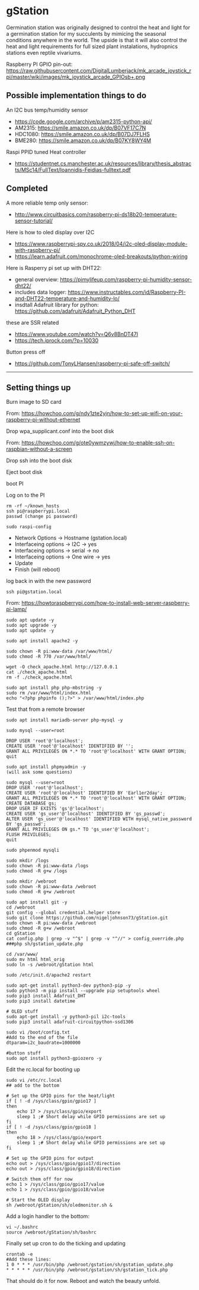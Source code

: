 # gStation

Germination station was originally designed to control the heat and light for a germination station for my succulents by mimicing the seasonal 
conditions anywhere in the world. The upside is that it will also control the heat and light requirements for full sized plant instalations, 
hydropnics stations even reptile vivariums. 

Raspberry PI GPIO pin-out: https://raw.githubusercontent.com/DigitalLumberjack/mk_arcade_joystick_rpi/master/wiki/images/mk_joystick_arcade_GPIOsb+.png

## Possible implementation things to do

An I2C bus temp/humidity sensor

 * https://code.google.com/archive/p/am2315-python-api/
 * AM2315: https://smile.amazon.co.uk/dp/B07VF17C7N
 * HDC1080: https://smile.amazon.co.uk/dp/B07DJ7FLHS
 * BME280: https://smile.amazon.co.uk/dp/B07KY8WY4M

Raspi PPID tuned Heat controller

 * https://studentnet.cs.manchester.ac.uk/resources/library/thesis_abstracts/MSc14/FullText/Ioannidis-Feidias-fulltext.pdf

## Completed

A more reliable temp only sensor:

 * http://www.circuitbasics.com/raspberry-pi-ds18b20-temperature-sensor-tutorial/

Here is how to oled display over I2C

 * https://www.raspberrypi-spy.co.uk/2018/04/i2c-oled-display-module-with-raspberry-pi/
 * https://learn.adafruit.com/monochrome-oled-breakouts/python-wiring

Here is Rasperry pi set up with DHT22: 

 * general overview: https://pimylifeup.com/raspberry-pi-humidity-sensor-dht22/
 * includes data logger: https://www.instructables.com/id/Raspberry-PI-and-DHT22-temperature-and-humidity-lo/
 * insdtall Adafruit library for python: https://github.com/adafruit/Adafruit_Python_DHT

these are SSR related

 * https://www.youtube.com/watch?v=Q6v8BnDT47I
 * https://tech.iprock.com/?p=10030

Button press off

 * https://github.com/TonyLHansen/raspberry-pi-safe-off-switch/

 -------------------------------

## Setting things up 

Burn image to SD card

From: https://howchoo.com/g/ndy1zte2yjn/how-to-set-up-wifi-on-your-raspberry-pi-without-ethernet

Drop wpa_supplicant.conf into the boot disk

From: https://howchoo.com/g/ote0ywmzywj/how-to-enable-ssh-on-raspbian-without-a-screen

Drop ssh into the boot disk

Eject boot disk

boot PI

Log on to the PI

    rm -rf ~/known_hosts
    ssh pi@raspberrypi.local
    passwd (change pi password)

    sudo raspi-config

* Network Options -> Hostname (gstation.local)
* Interfaceing options -> I2C -> yes
* Interfaceing options -> serial -> no
* Interfaceing options -> One wire -> yes
* Update
* Finish (will reboot)

log back in with the new password

    ssh pi@gstation.local

From: https://howtoraspberrypi.com/how-to-install-web-server-raspberry-pi-lamp/

    sudo apt update -y
    sudo apt upgrade -y
    sudo apt update -y
    
    sudo apt install apache2 -y
    
    sudo chown -R pi:www-data /var/www/html/
    sudo chmod -R 770 /var/www/html/
    
    wget -O check_apache.html http://127.0.0.1
    cat ./check_apache.html
    rm -f ./check_apache.html
    
    sudo apt install php php-mbstring -y
    sudo rm /var/www/html/index.html
    echo "<?php phpinfo ();?>" > /var/www/html/index.php

Test that from a remote browser

    sudo apt install mariadb-server php-mysql -y
    
    sudo mysql --user=root
    
    DROP USER 'root'@'localhost';
    CREATE USER 'root'@'localhost' IDENTIFIED BY '';
    GRANT ALL PRIVILEGES ON *.* TO 'root'@'localhost' WITH GRANT OPTION;
    quit
    
    sudo apt install phpmyadmin -y
	(will ask some questions)
    
    sudo mysql --user=root
    DROP USER 'root'@'localhost';
    CREATE USER 'root'@'localhost' IDENTIFIED BY 'Earl1er2day';
    GRANT ALL PRIVILEGES ON *.* TO 'root'@'localhost' WITH GRANT OPTION;
    CREATE DATABASE gs;
    DROP USER IF EXISTS 'gs'@'localhost';
    CREATE USER 'gs_user'@'localhost' IDENTIFIED BY 'gs_passwd';
    ALTER USER 'gs_user'@'localhost' IDENTIFIED WITH mysql_native_password BY 'gs_passwd';
    GRANT ALL PRIVILEGES ON gs.* TO 'gs_user'@'localhost';
    FLUSH PRIVILEGES;
    quit
    
    sudo phpenmod mysqli
    
    sudo mkdir /logs
    sudo chown -R pi:www-data /logs
    sudo chmod -R g+w /logs
    
    sudo mkdir /webroot
    sudo chown -R pi:www-data /webroot
    sudo chmod -R g+w /webroot
    
    sudo apt install git -y
    cd /webroot
    git config --global credential.helper store
    sudo git clone https://github.com/nigeljohnson73/gStation.git
    sudo chown -R pi:www-data /webroot
    sudo chmod -R g+w /webroot
    cd gStation
    cat config.php | grep -v "^$" | grep -v "^//" > config_override.php
    ###php sh/gstation_update.php
    
    cd /var/www/
    sudo mv html html_orig
    sudo ln -s /webroot/gStation html
    
    sudo /etc/init.d/apache2 restart
    
    sudo apt-get install python3-dev python3-pip -y
    sudo python3 -m pip install --upgrade pip setuptools wheel
    sudo pip3 install Adafruit_DHT
    sudo pip3 install datetime
    
    # OLED stuff
    sudo apt-get install -y python3-pil i2c-tools
    sudo pip3 install adafruit-circuitpython-ssd1306
    
    sudo vi /boot/config.txt
    #Add to the end of the file
    dtparam=i2c_baudrate=1000000
    
    #button stuff
    sudo apt install python3-gpiozero -y

Edit the rc.local for booting up

    sudo vi /etc/rc.local
    ## add to the bottom

	# Set up the GPIO pins for the heat/light
    if [ ! -d /sys/class/gpio/gpio17 ]
    then
        echo 17 > /sys/class/gpio/export
        sleep 1 ;# Short delay while GPIO permissions are set up
    fi
    if [ ! -d /sys/class/gpio/gpio18 ]
    then
        echo 18 > /sys/class/gpio/export
        sleep 1 ;# Short delay while GPIO permissions are set up
    fi
    
	# Set up the GPIO pins for output
    echo out > /sys/class/gpio/gpio17/direction
    echo out > /sys/class/gpio/gpio18/direction
    
	# Switch them off for now
    echo 1 > /sys/class/gpio/gpio17/value
    echo 1 > /sys/class/gpio/gpio18/value
    
	# Start the OLED display
    sh /webroot/gStation/sh/oledmonitor.sh &

Add a login handler to the bottom:

    vi ~/.bashrc
    source /webroot/gStation/sh/bashrc

Finally set up cron to do the ticking and updating

    crontab -e
    #Add these lines:
    1 0 * * * /usr/bin/php /webroot/gstation/sh/gstation_update.php
    * * * * * /usr/bin/php /webroot/gstation/sh/gstation_tick.php
    
That should do it for now. Reboot and watch the beauty unfold.
